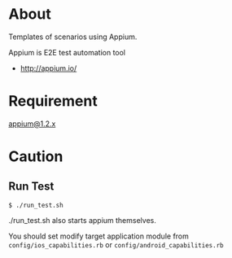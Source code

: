 # About

Templates of scenarios using Appium.

Appium is E2E test automation tool
- http://appium.io/

# Requirement
appium@1.2.x

# Caution
## Run Test

```
$ ./run_test.sh
```

./run_test.sh also starts appium themselves.

You should set modify target application module from ```config/ios_capabilities.rb``` or ```config/android_capabilities.rb```

